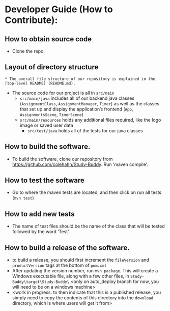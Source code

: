 
# Developer Guide (How to Contribute):

## How to obtain source code
* Clone the repo.

## Layout of directory structure
 	* The overall file structure of our repository is explained in the [top-level README] (README.md). 
* The source code for our project is all in `src/main`
    * `src/main/java` includes all of our backend java classes (`AssignmentClass`, `AssignmentManager`, `Timer`) as well as the classes that set up and display the application’s frontend (`App`, `AssignmentsScene`, `TimerScene`)
    * `src/main/resources` holds any additional files required, like the logo image or saved user data
      * `src/test/java` holds all of the tests for our java classes

## How to build the software.
*  To build the software, clone our repository from https://github.com/colehahn/Study-Buddy. Run ‘maven compile’.

## How to test the software
* Go to where the maven tests are located, and then click on run all tests (`mvn test`)

## How to add new tests
* The name of test files should be the name of the class that will be tested followed by the word ‘Test’.


## How to build a release of the software.
* to build a release, you should first increment the `fileVersion` and `productVersion` tags at the bottom of `pom.xml` <work in progress: we will make these constants in the file so that they are easily accessible at the top of the file>
* After updating the version number, run `mvn package`. This will create a Windows executable file, along with a few other files, in `Study-Buddy\target\Study-Buddy\` <only on auto_deploy branch for now, you will need to be on a windows machine>
* <work in progress: to then indicate that this is a published release, you simply need to copy the contents of this directory into the `download` directory, which is where users will get it from>


